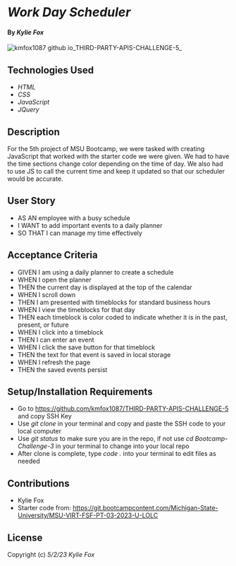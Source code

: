 # _Work Day Scheduler_

#### By _*Kylie Fox*_ 

![kmfox1087 github io_THIRD-PARTY-APIS-CHALLENGE-5_](https://user-images.githubusercontent.com/128554207/236054544-f9579b18-05dc-415d-b46d-7adc8a20f4b0.png)

## Technologies Used

* _HTML_
* _CSS_
* _JavaScript_
* _JQuery_

## Description

For the 5th project of MSU Bootcamp, we were tasked with creating JavaScript that worked with the starter code we were given. We had to have the time sections change color
depending on the time of day. We also had to use JS to call the current time and keep it updated so that our scheduler would be accurate. 

## User Story

* AS AN employee with a busy schedule
* I WANT to add important events to a daily planner
* SO THAT I can manage my time effectively


## Acceptance Criteria

* GIVEN I am using a daily planner to create a schedule
* WHEN I open the planner
* THEN the current day is displayed at the top of the calendar
* WHEN I scroll down
* THEN I am presented with timeblocks for standard business hours
* WHEN I view the timeblocks for that day
* THEN each timeblock is color coded to indicate whether it is in the past, present, or future
* WHEN I click into a timeblock
* THEN I can enter an event
* WHEN I click the save button for that timeblock
* THEN the text for that event is saved in local storage
* WHEN I refresh the page
* THEN the saved events persist


## Setup/Installation Requirements

* Go to https://github.com/kmfox1087/THIRD-PARTY-APIS-CHALLENGE-5 and copy SSH Key
* Use _git clone_ in your terminal and copy and paste the SSH code to your local computer
* Use _git status_ to make sure you are in the repo, if not use _cd Bootcamp-Challenge-3_ in your terminal to change into your local repo
* After clone is complete, type _code ._ into your terminal to edit files as needed

## Contributions

* Kylie Fox
* Starter code from: https://git.bootcampcontent.com/Michigan-State-University/MSU-VIRT-FSF-PT-03-2023-U-LOLC

## License

Copyright (c) _5/2/23_ _Kylie Fox_
